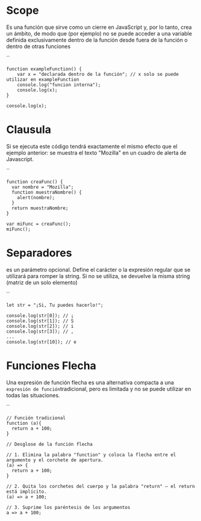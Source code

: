 # Scope

Es una función que sirve como un cierre en JavaScript y, por lo tanto, crea un ámbito, de modo que (por ejemplo) no se puede acceder a una variable definida exclusivamente dentro de la función desde fuera de la función o dentro de otras funciones

``

```
function exampleFunction() {
    var x = "declarada dentro de la función"; // x solo se puede utilizar en exampleFunction
    console.log("funcion interna");
    console.log(x);
}

console.log(x);
```

# Clausula

Si se ejecuta este código tendrá exactamente el mismo efecto que el ejemplo anterior: se muestra el texto "Mozilla" en un cuadro de alerta de Javascript.

``

```
function creaFunc() {
  var nombre = "Mozilla";
  function muestraNombre() {
    alert(nombre);
  }
  return muestraNombre;
}

var miFunc = creaFunc();
miFunc();
```

# Separadores

 es un parámetro opcional. Define el carácter o la expresión regular que se utilizará para romper la string. Si no se utiliza, se devuelve la misma string (matriz de un solo elemento)

``

```
let str = "¡Si, Tu puedes hacerlo!";

console.log(str[0]); // ¡
console.log(str[1]); // S
console.log(str[2]); // i
console.log(str[3]); // ,
...
console.log(str[10]); // e
```

# Funciones Flecha

Una expresión de función flecha es una alternativa compacta a una `expresión de función`tradicional, pero es limitada y no se puede utilizar en todas las situaciones.

``

```
// Función tradicional
function (a){
  return a + 100;
}

// Desglose de la función flecha

// 1. Elimina la palabra "function" y coloca la flecha entre el argumento y el corchete de apertura.
(a) => {
  return a + 100;
}

// 2. Quita los corchetes del cuerpo y la palabra "return" — el return está implícito.
(a) => a + 100;

// 3. Suprime los paréntesis de los argumentos
a => a + 100;
```
